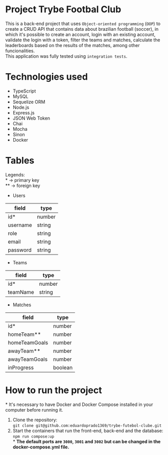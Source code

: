 # Project Trybe Footbal Club

This is a back-end project that uses `Object-oriented programming` (`OOP`) to create a CRUD API that contains data about brazilian football (soccer), in which it's possible to create an account, login with an existing account, validate the login with a token, filter the teams and matches, calculate the leaderboards based on the results of the matches, among other funcionalities.  
This application was fully tested using `integration tests`.

# Technologies used
* TypeScript
* MySQL
* Sequelize ORM
* Node.js
* Express.js
* JSON Web Token
* Chai
* Mocha
* Sinon
* Docker

# Tables
Legends:  
<span>*</span> -> primary key  
** -> foreign key
* Users

 |  field  |  type  |
 |---------|--------|
 | id*     | number |
 | username| string |
 | role    | string |
 | email   | string |
 | password| string |
 
 * Teams
 
 |  field  |  type  |
 |---------|--------|
 | id*     | number |
 | teamName| string |
 
 * Matches
 
 |    field     |  type  |
 |--------------|--------|
 | id*          | number |
 | homeTeam**   | number |
 | homeTeamGoals| number |
 | awayTeam**   | number |
 | awayTeamGoals| number |
 | inProgress   | boolean|
 
 # How to run the project

<span>*</span> It's necessary to have Docker and Docker Compose installed in your computer before running it. 
1. Clone the repository:  
   `git clone git@github.com:eduardoprado1369/trybe-futebol-clube.git`  
2. Start the containers that run the front-end, back-end and the database:  
   `npm run compose:up` <br> * **The default ports are `3000`, `3001` and `3002` but can be changed in the docker-compose.yml file.**  
